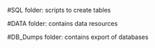 #SQL folder: scripts to create tables

#DATA folder: contains data resources

#DB_Dumps folder: contains export of databases